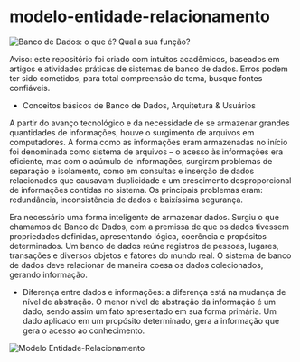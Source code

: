 # modelo-entidade-relacionamento

![Banco de Dados: o que é? Qual a sua função?](https://i.imgur.com/i2ZXlwG.png)

Aviso: este repositório foi criado com intuitos acadêmicos, baseados em artigos e atividades práticas de sistemas de banco de dados. Erros podem ter sido cometidos, para total compreensão do tema, busque fontes confiáveis. 

- Conceitos básicos de Banco de Dados, Arquitetura & Usuários

A partir do avanço tecnológico e da necessidade de se armazenar grandes quantidades de informações, houve o surgimento de arquivos em computadores. A forma como as informações eram armazenadas no início foi denominada como sistema de arquivos – o acesso às informações era eficiente, mas com o acúmulo de informações, surgiram problemas de separação e isolamento, como em consultas e inserção de dados relacionados que causavam duplicidade e um crescimento desproporcional de informações contidas no sistema. Os principais problemas eram: redundância, inconsistência de dados e baixíssima segurança. 

Era necessário uma forma inteligente de armazenar dados. Surgiu o que chamamos de Banco de Dados, com a premissa de que os dados tivessem propriedades definidas, apresentando lógica, coerência e propósitos determinados. Um banco de dados reúne registros de pessoas, lugares, transações e diversos objetos e fatores do mundo real. O sistema de banco de dados deve relacionar de maneira coesa os dados colecionados, gerando informação.

- Diferença entre dados e informações: a diferença está na mudança de nível de abstração. O menor nível de abstração da informação é um dado, sendo assim um fato apresentado em sua forma primária. Um dado aplicado em um propósito determinado, gera a informação que gera o acesso ao conhecimento. 

![Modelo Entidade-Relacionamento](https://hermes.dio.me/assets/articles/35d02b71-a37b-437e-8523-4201f00ca580.png)
